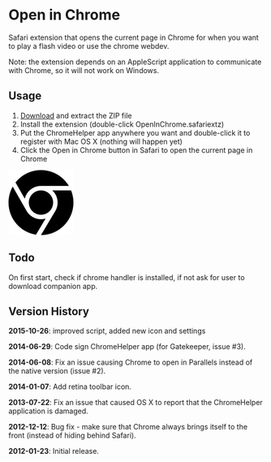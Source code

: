 # Open in Chrome

 Safari extension that opens the current page in Chrome for when you want to play a flash video or use the chrome webdev.

Note: the extension depends on an AppleScript application to communicate with Chrome, so it will not work on Windows.

## Usage

1. [Download](https://github.com/lhagan/Open-in-Chrome/zipball/master) and extract the ZIP file
2. Install the extension (double-click OpenInChrome.safariextz)
3. Put the ChromeHelper app anywhere you want and double-click it to register with Mac OS X (nothing will happen yet)
4. Click the Open in Chrome button in Safari to open the current page in Chrome

![icon](OpenInChrome.safariextension/Icon.png)

## Todo
On first start, check if chrome handler is installed, if not ask for user to download companion app.

## Version History

**2015-10-26**: improved script, added new icon and settings

**2014-06-29**: Code sign ChromeHelper app (for Gatekeeper, issue #3).

**2014-06-08**: Fix an issue causing Chrome to open in Parallels instead of the native version (issue #2).

**2014-01-07**: Add retina toolbar icon.

**2013-07-22**: Fix an issue that caused OS X to report that the ChromeHelper application is damaged.

**2012-12-12**: Bug fix - make sure that Chrome always brings itself to the front (instead of hiding behind Safari).

**2012-01-23**: Initial release.
